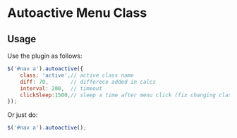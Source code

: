 # Autoactive Menu Class

## Usage

Use the plugin as follows:

```js
$('#nav a').autoactive({
	class: 'active',// active class name
	diff: 70,		// differece added in calcs
	interval: 200,	// timeout
	clickSleep:1500,// sleep a time after menu click (fix changing classes when page scroll by click)
});
```

Or just do:

```js
$('#nav a').autoactive();
```

